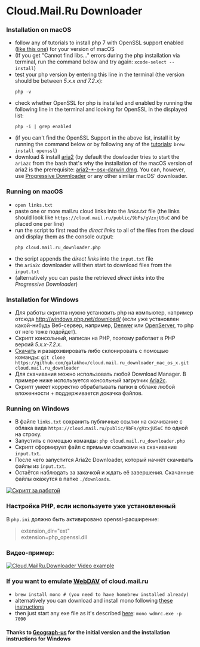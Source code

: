 # Cloud.Mail.Ru Downloader

### Installation on macOS

- follow any of tutorials to install php 7 with OpenSSL support enabled ([like this one](https://medium.com/@crmcmullen/how-to-install-php-on-macos-10-13-high-sierra-and-10-14-mojave-using-homebrew-and-pecl-ef2276db3d62)) for your version of macOS
- (If you get "Cannot find libs..." errors during the php installation via terminal, run the command below and try again:
  `xcode-select --install`)
- test your php version by entering this line in the terminal (the version should be between _5.x.x and 7.2.x_):
  ```console
  php -v
  ```
- check whether OpenSSL for php is installed and enabled by running the following line in the terminal and looking for OpenSSL in the displayed list:
  ```console
  php -i | grep enabled
  ```
- (if you can't find the OpenSSL Support in the above list, install it by running the command below or by following any of the [tutorials](https://medium.com/this-old-code/installing-php-7-2-bc779b23dce8):
  `brew install openssl`)
- download & install [aria2](https://github.com/aria2/aria2/releases/) (by default the dowloader tries to start the `aria2c` from the bash that's why the installation of the macOS version of aria2 is the prerequisite: [aria2-\*-osx-darwin.dmg](https://github.com/aria2/aria2/releases/). You can, however, use [Progressive Downloader](https://www.macpsd.net) or any other similar macOS' downloader.

### Running on macOS

- `open links.txt`
- paste one or more mail.ru cloud links into the _links.txt_ file (the links should look like `https://cloud.mail.ru/public/9bFs/gVzxjU5uC` and be placed one per line)
- run the script to first read the _direct links_ to all of the files from the cloud and display them as the console output:
  ```console
  php cloud.mail.ru_downloader.php
  ```
- the script appends the _direct links_ into the `input.txt` file
- the `aria2c` downloader will then start to download files from the `input.txt`
- (alternatively you can paste the retrieved _direct links_ into the _Progressive Downloader_)

### Installation for Windows

- Для работы скрипта нужно установить php на компьютер, например отсюда http://windows.php.net/download/ (если уже установлен какой-нибудь Веб-сервер, например, [Denwer](http://www.denwer.ru/) или [OpenServer](http://open-server.ru/), то php от него тоже подойдет).
- Скрипт консольный, написан на PHP, поэтому работает в PHP версий _5.x.x-7.2.x_.
- [Скачать](https://github.com/galakhov/cloud.mail.ru_downloader_mac_os_x/archive/master.zip) и разархивировать либо склонировать с помощью команды: `git clone https://github.com/galakhov/cloud.mail.ru_downloader_mac_os_x.git cloud.mail.ru_downloader`
- Для скачивания можно использовать любой Download Manager. В примере ниже используется консольный загрузчик [Aria2c](https://aria2.github.io/).
- Скрипт умеет корректно обрабатывать папки в облаке любой вложенности + поддерживается докачка файлов.

### Running on Windows

- В файле `links.txt` сохранить публичные ссылки на скачивание с облака вида `https://cloud.mail.ru/public/9bFs/gVzxjU5uC` по одной на строку.
- Запустить с помощью команды: `php cloud.mail.ru_downloader.php`
- Скрипт сформирует файл с прямыми ссылками на скачивание `input.txt`.
- После чего запустится Aria2c Downloader, который начнёт скачивать файлы из `input.txt`.
- Остаётся наблюдать за закачкой и ждать её завершения. Скачанные файлы окажутся в папке `./downloads`.

[![Скрипт за работой](image.png)](image.png)

### Настройка PHP, если используете уже установленный

В `php.ini` должно быть активировано openssl-расширение:

> extension_dir="ext"\
> extension=php_openssl.dll

### Видео-пример:

[![Cloud.MailRu.Downloader Video example](https://img.youtube.com/vi/WnJyXEdEqfI/0.jpg)](https://www.youtube.com/watch?v=WnJyXEdEqfI)

### If you want to emulate [WebDAV](https://github.com/yar229/WebDavMailRuCloud) of cloud.mail.ru

- `brew install mono # (you need to have homebrew installed already)`
- alternatively you can download and install mono following [these instructions](https://www.mono-project.com/docs/about-mono/supported-platforms/macos/)
- then just start any exe file as it's described [here](https://github.com/yar229/WebDavMailRuCloud#mac-os-x):
  `mono wdmrc.exe -p 7000`

#### Thanks to [Geograph-us](https://github.com/Geograph-us/Cloud-Mail.Ru-Downloader) for the initial version and the installation instructions for Windows
